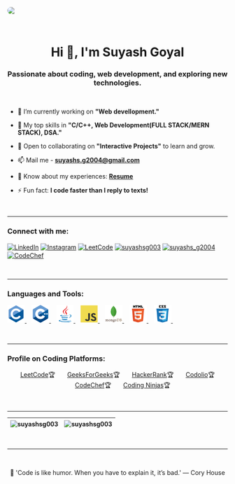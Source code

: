 <p align="center">
    <img src="https://i.pinimg.com/originals/90/70/32/9070324cdfc07c68d60eed0c39e77573.gif" width="700" style="display: block; margin: auto; border-radius: 10px;">
</p>

<br/>
<h1 align="center">Hi 👋, I'm Suyash Goyal</h1>
<h3 align="center">Passionate about coding, web development, and exploring new technologies.</h3>

<br/>

- 🔭 I’m currently working on **"Web devellopment."**

- 🌱 My top skills in **"C/C++, Web Development(FULL STACK/MERN STACK), DSA."**

- 🤝 Open to collaborating on **"Interactive Projects"** to learn and grow.

- 📫 Mail me - **suyashs.g2004@gmail.com**

- 📄 Know about my experiences: **[Resume](https://shorturl.at/Yg658)**

- ⚡ Fun fact: **I code faster than I reply to texts!**

<br/>
<hr>
<h3 align="left">Connect with me:</h3>
<p align="left">
<a href="https://www.linkedin.com/in/suyash-goyal-64b49b273/" target="blank"><img align="center" src="https://raw.githubusercontent.com/rahuldkjain/github-profile-readme-generator/master/src/images/icons/Social/linked-in-alt.svg" alt="LinkedIn" height="30" width="40" /></a>
<a href="https://www.instagram.com/suyash_s.g_003/" target="blank"><img align="center" src="https://raw.githubusercontent.com/rahuldkjain/github-profile-readme-generator/master/src/images/icons/Social/instagram.svg" alt="Instagram" height="30" width="40" /></a>
<a href="https://leetcode.com/u/suyashsg003/" target="blank"><img align="center" src="https://raw.githubusercontent.com/rahuldkjain/github-profile-readme-generator/master/src/images/icons/Social/leet-code.svg" alt="LeetCode" height="30" width="40" /></a>
<a href="https://www.geeksforgeeks.org/user/suyashsg003/" target="blank"><img align="center" src="https://raw.githubusercontent.com/rahuldkjain/github-profile-readme-generator/master/src/images/icons/Social/geeks-for-geeks.svg" alt="suyashsg003" height="30" width="40" /></a>
<a href="https://www.hackerrank.com/suyashs_g2004" target="blank"><img align="center" src="https://raw.githubusercontent.com/rahuldkjain/github-profile-readme-generator/master/src/images/icons/Social/hackerrank.svg" alt="suyashs_g2004" height="30" width="40" /></a>
<a href="https://www.codechef.com/users/suyashgoyal003" target="_blank">
    <img src="https://img.shields.io/badge/CodeChef-5B4638?style=for-the-badge&logo=codechef&logoColor=white" alt="CodeChef" height="30px" style="vertical-align: middle; border-radius: 10;">
</a>


</p>

<br/>
<hr>
<h3 align="left">Languages and Tools:</h3>
<p align="left">
<a href="https://en.wikipedia.org/wiki/C_(programming_language)" target="_blank" rel="noreferrer"> <img src="https://raw.githubusercontent.com/devicons/devicon/master/icons/c/c-original.svg" alt="C" width="40" height="40"/> </a> &nbsp;&nbsp;
<a href="https://isocpp.org/" target="_blank" rel="noreferrer"> <img src="https://raw.githubusercontent.com/devicons/devicon/master/icons/cplusplus/cplusplus-original.svg" alt="C++" width="40" height="40"/> </a> &nbsp;&nbsp;
<a href="https://www.java.com/" target="_blank" rel="noreferrer"> <img src="https://raw.githubusercontent.com/devicons/devicon/master/icons/java/java-original.svg" alt="Java" width="40" height="40"/> </a> &nbsp;&nbsp;
<a href="https://developer.mozilla.org/en-US/docs/Web/JavaScript" target="_blank" rel="noreferrer"> <img src="https://raw.githubusercontent.com/devicons/devicon/master/icons/javascript/javascript-original.svg" alt="JavaScript" width="40" height="40"/> </a> &nbsp;&nbsp;
<a href="https://www.mongodb.com/" target="_blank" rel="noreferrer"> <img src="https://raw.githubusercontent.com/devicons/devicon/master/icons/mongodb/mongodb-original-wordmark.svg" alt="MongoDB" width="40" height="40"/> </a> &nbsp;&nbsp;
<a href="https://developer.mozilla.org/en-US/docs/Web/HTML" target="_blank" rel="noreferrer"> <img src="https://raw.githubusercontent.com/devicons/devicon/master/icons/html5/html5-original-wordmark.svg" alt="HTML" width="40" height="40"/> </a> &nbsp;&nbsp;
<a href="https://developer.mozilla.org/en-US/docs/Web/CSS" target="_blank" rel="noreferrer"> <img src="https://raw.githubusercontent.com/devicons/devicon/master/icons/css3/css3-original-wordmark.svg" alt="CSS" width="40" height="40"/> </a> &nbsp;&nbsp;
</p>

<br/>
<hr>

<h3>Profile on Coding Platforms:</h3>
<p align="center">
<a href="https://leetcode.com/u/suyashsg003/" rel="nofollow">LeetCode</a>🏆
&nbsp;&nbsp;&nbsp;&nbsp;&nbsp;&nbsp;<a href="https://auth.geeksforgeeks.org/user/yourprofile" rel="nofollow">GeeksForGeeks</a>🏆
&nbsp;&nbsp;&nbsp;&nbsp;&nbsp;&nbsp;<a href="https://www.hackerrank.com/suyashs_g2004" rel="nofollow">HackerRank</a>🏆
&nbsp;&nbsp;&nbsp;&nbsp;&nbsp;&nbsp;<a href="https://codolio.com/profile/Suyashg003" rel="nofollow">Codolio</a>🏆
&nbsp;&nbsp;&nbsp;&nbsp;&nbsp;&nbsp;<a href="https://www.codechef.com/users/suyashgoyal003" rel="nofollow">CodeChef</a>🏆
&nbsp;&nbsp;&nbsp;&nbsp;&nbsp;&nbsp;<a href="https://www.codingninjas.com/studio/profile/suyashgoyalsg" rel="nofollow">Coding Ninjas</a>🏆
</p>

<br/>
<hr>

<table>
      <thead>
            <tr>
                  <th>
                    <img align="center" src="https://github-readme-stats.vercel.app/api/top-langs?username=suyashsg003&show_icons=true&theme=dracula&locale=en&layout=compact" alt="suyashsg003" /> 
                </th>
                <th>
                <img align="center" src="https://github-readme-streak-stats.herokuapp.com/?user=suyashsg003&theme=dracula&" alt="suyashsg003" />
                </th>
            </tr>
      </thead>
</table>
<br/>
<hr>
<br/>
<p align="center">🌟 'Code is like humor. When you have to explain it, it’s bad.' — Cory House</p>

